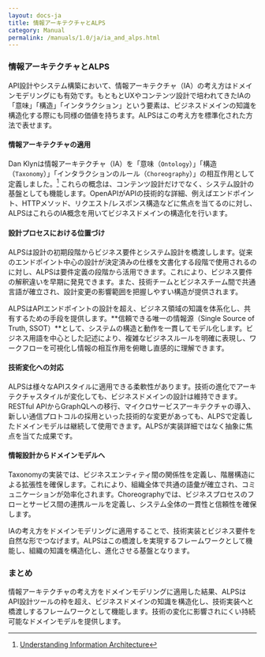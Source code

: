 ```yaml
---
layout: docs-ja
title: 情報アーキテクチャとALPS
category: Manual
permalink: /manuals/1.0/ja/ia_and_alps.html
---
```


### 情報アーキテクチャとALPS

API設計やシステム構築において、情報アーキテクチャ（IA）の考え方はドメインモデリングにも有効です。もともとUXやコンテンツ設計で培われてきたIAの「意味」「構造」「インタラクション」という要素は、ビジネスドメインの知識を構造化する際にも同様の価値を持ちます。ALPSはこの考え方を標準化された方法で表せます。

#### 情報アーキテクチャの適用

Dan Klynは情報アーキテクチャ（IA）を「意味（`Ontology`）」「構造（`Taxonomy`）」「インタラクションのルール（`Choreography`）」の相互作用として定義しました。[^uia] これらの概念は、コンテンツ設計だけでなく、システム設計の基盤としても機能します。OpenAPIがAPIの技術的な詳細、例えばエンドポイント、HTTPメソッド、リクエスト/レスポンス構造などに焦点を当てるのに対し、ALPSはこれらのIA概念を用いてビジネスドメインの構造化を行います。

[^uia]: [Understanding Information Architecture](https://understandinggroup.com/ia-theory/understanding-information-architecture)

#### 設計プロセスにおける位置づけ

ALPSは設計の初期段階からビジネス要件とシステム設計を橋渡しします。従来のエンドポイント中心の設計が決定済みの仕様を文書化する段階で使用されるのに対し、ALPSは要件定義の段階から活用できます。これにより、ビジネス要件の解釈違いを早期に発見できます。また、技術チームとビジネスチーム間で共通言語が確立され、設計変更の影響範囲を把握しやすい構造が提供されます。

ALPSはAPIエンドポイントの設計を超え、ビジネス領域の知識を体系化し、共有するための手段を提供します。**信頼できる唯一の情報源（Single Source of Truth, SSOT）**として、システムの構造と動作を一貫してモデル化します。ビジネス用語を中心とした記述により、複雑なビジネスルールを明確に表現し、ワークフローを可視化し情報の相互作用を俯瞰し直感的に理解できます。

#### 技術変化への対応

ALPSは様々なAPIスタイルに適用できる柔軟性があります。技術の進化でアーキテクチャスタイルが変化しても、ビジネスドメインの設計は維持できます。RESTful APIからGraphQLへの移行、マイクロサービスアーキテクチャの導入、新しい通信プロトコルの採用といった技術的な変更があっても、ALPSで定義したドメインモデルは継続して使用できます。ALPSが実装詳細ではなく抽象に焦点を当てた成果です。

#### 情報設計からドメインモデルへ

Taxonomyの実装では、ビジネスエンティティ間の関係性を定義し、階層構造による拡張性を確保します。これにより、組織全体で共通の語彙が確立され、コミュニケーションが効率化されます。Choreographyでは、ビジネスプロセスのフローとサービス間の連携ルールを定義し、システム全体の一貫性と信頼性を確保します。

IAの考え方をドメインモデリングに適用することで、技術実装とビジネス要件を自然な形でつなげます。ALPSはこの橋渡しを実現するフレームワークとして機能し、組織の知識を構造化し、進化させる基盤となります。

### まとめ

情報アーキテクチャの考え方をドメインモデリングに適用した結果、ALPSはAPI設計ツールの枠を超え、ビジネスドメインの知識を構造化し、技術実装へと橋渡しするフレームワークとして機能します。技術の変化に影響されにくい持続可能なドメインモデルを提供します。
